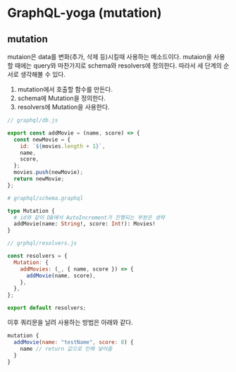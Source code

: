 # GraphQL-yoga (mutation)

## mutation
mutaion은 data를 변화(추가, 삭제 등)시킬때 사용하는 메소드이다. mutaion을 사용할 때에는 query와 마찬가지로 schema와 resolvers에 정의한다. 따라서 세 단계의 순서로 생각해볼 수 있다.

  1. mutation에서 호출할 함수를 만든다.
  2. schema에 Mutation을 정의한다.
  3. resolvers에 Mutation을 사용한다.

```javascript
// graphql/db.js

export const addMovie = (name, score) => {
  const newMovie = {
    id: `${movies.length + 1}`,
    name,
    score,
  };
  movies.push(newMovie);
  return newMovie;
};
```

```graphql
# graphql/schema.graphql

type Mutation {
  # id와 같이 DB에서 AutoIncrement가 진행되는 부분은 생략
  addMovie(name: String!, score: Int!): Movies!
}
```

```javascript
// grphql/resolvers.js

const resolvers = {
  Mutation: {
    addMovies: (_, { name, score }) => {
      addMovie(name, score),
    },
  },
};

export default resolvers;
```

이후 쿼리문을 날려 사용하는 방법은 아래와 같다.

```javascript
mutation {
  addMovie(name: "testName", score: 8) {
    name // return 값으로 인해 넣어줌
  }
}
```
